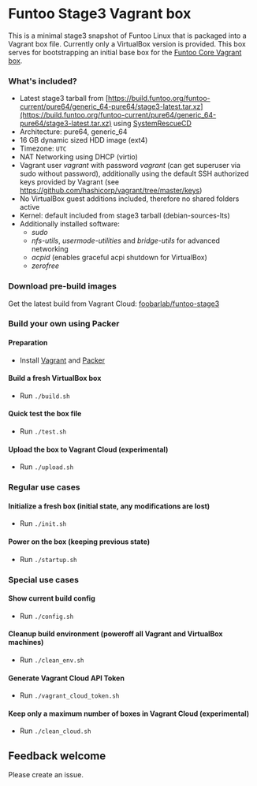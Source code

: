 # Funtoo Stage3 Vagrant box

This is a minimal stage3 snapshot of Funtoo Linux that is packaged into a Vagrant box file. Currently only a VirtualBox version is provided.
This box serves for bootstrapping an initial base box for the [Funtoo Core Vagrant box](https://github.com/foobarlab/funtoo-core-packer).

### What's included?

 - Latest stage3 tarball from [https://build.funtoo.org/funtoo-current/pure64/generic_64-pure64/stage3-latest.tar.xz](https://build.funtoo.org/funtoo-current/pure64/generic_64-pure64/stage3-latest.tar.xz) using [SystemRescueCD](http://www.system-rescue-cd.org)
 - Architecture: pure64, generic_64
 - 16 GB dynamic sized HDD image (ext4)
 - Timezone: ```UTC```
 - NAT Networking using DHCP (virtio)
 - Vagrant user *vagrant* with password *vagrant* (can get superuser via sudo without password), additionally using the default SSH authorized keys provided by Vagrant (see https://github.com/hashicorp/vagrant/tree/master/keys) 
 - No VirtualBox guest additions included, therefore no shared folders active
 - Kernel: default included from stage3 tarball (debian-sources-lts)
 - Additionally installed software:
   - *sudo*
   - *nfs-utils*, *usermode-utilities* and *bridge-utils* for advanced networking
   - *acpid* (enables graceful acpi shutdown for VirtualBox)
   - *zerofree*

### Download pre-build images

Get the latest build from Vagrant Cloud: [foobarlab/funtoo-stage3](https://app.vagrantup.com/foobarlab/boxes/funtoo-stage3)

### Build your own using Packer

#### Preparation

 - Install [Vagrant](https://www.vagrantup.com/) and [Packer](https://www.packer.io/)

#### Build a fresh VirtualBox box

 - Run ```./build.sh```
 
#### Quick test the box file

 - Run ```./test.sh```

#### Upload the box to Vagrant Cloud (experimental)

 - Run ```./upload.sh```

### Regular use cases

#### Initialize a fresh box (initial state, any modifications are lost)

 - Run ```./init.sh```

#### Power on the box (keeping previous state)

 - Run ```./startup.sh```

### Special use cases

#### Show current build config

 - Run ```./config.sh```

#### Cleanup build environment (poweroff all Vagrant and VirtualBox machines)

 - Run ```./clean_env.sh```

#### Generate Vagrant Cloud API Token

 - Run ```./vagrant_cloud_token.sh```

#### Keep only a maximum number of boxes in Vagrant Cloud (experimental)

 - Run ```./clean_cloud.sh```

## Feedback welcome

Please create an issue.
